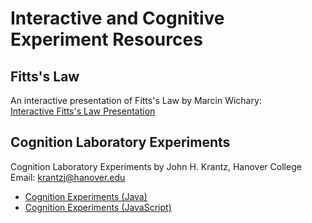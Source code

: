# Interactive and Cognitive Experiment Resources

## Fitts's Law
An interactive presentation of Fitts's Law by Marcin Wichary:  
[Interactive Fitts's Law Presentation](https://fww.few.vu.nl/hci/interactive/fitts/)

## Cognition Laboratory Experiments
Cognition Laboratory Experiments by John H. Krantz, Hanover College  
Email: krantzj@hanover.edu  

- [Cognition Experiments (Java)](https://psych.hanover.edu/JavaTest/CLE/Cognition/Cognition.html)  
- [Cognition Experiments (JavaScript)](https://psych.hanover.edu/JavaTest/CLE/Cognition_js/cognition.html)
